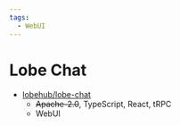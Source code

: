 ```yaml
---
tags:
  - WebUI
---
```


# Lobe Chat

- [lobehub/lobe-chat](https://github.com/lobehub/lobe-chat)
  - ~~Apache-2.0~~, TypeScript, React, tRPC
  - WebUI
